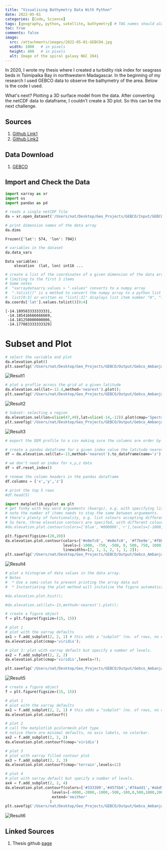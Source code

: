 ```yaml
---
title: "Visualising Bathymetry Data With Python"
date: 2022-05-01
categories: [Code, Science]
tags: [geography, python, satellite, bathymetry] # TAG names should always be lowercase
toc: true
comments: false
image:
  src: /attachments/images/2022-05-01-GEBCO4.jpg
  width: 1000   # in pixels
  height: 400   # in pixels
  alt: Image of the spiral galaxy NGC 2841 
---
```


In 2020, I wrote my thesis where I created a turbidity risk index for seagrass beds in Tsimipaika Bay in northwestern Madagascar. In the beginning of my research I used GEBCO data to observe the bathymetry of the area. Below is the code I used.

What's next? Plotting a 3D surface model from the data. After converting the netCDF data to dataframe, I couldn't create a 3D plot. So this can be the next challenge.

## Sources
1. [Github Link1](https://lijodxl.github.io/OceanographyWithPython/L4-working_with_netCDF.html)
2. [Github Link2](https://github.com/samfranklin/gebco/blob/master/gebco-read-viz.ipynb)

## Data Download
1. [GEBCO](https://download.gebco.net)


## Import and Check the Data

```python
import xarray as xr
import os
import pandas as pd
```

```python
# reads a single netCDF file
da = xr.open_dataset('/Users/nat/Desktop/Geo_Projects/GEBCO/Input/GEBCO_Northwest Madagascar/gebco_2021_n-11.800086853778835_s-14.190019295022976_w45.94407106576158_e49.25297672806889.nc')
```

```python
# print dimension names of the data array
da.dims
```
    Frozen({'lat': 574, 'lon': 794})

```python
# variables in the dataset
da.data_vars
```

    Data variables:
        elevation  (lat, lon) int16 ...

```python
# create a list of the coordinates of a given dimension of the data array as a python list
# limiting to the first 3 items
# Some notes
#  "xarraydataarry.values > ".values" converts to a numpy array
#  ".tolist()" is a method to convert the numpy array to a python list
#  list[0:3] or written as "list[:3]" displays list item number "0", "1", "2", "3".
da.coords['lat'].values.tolist()[0:4]
```

    [-14.189583333333331,
     -14.185416666666669,
     -14.181250000000006,
     -14.177083333333329]

# Subset and Plot
```python
# select the variable and plot
da.elevation.plot()
plt.savefig('/Users/nat/Desktop/Geo_Projects/GEBCO/Output/Gebco_Ambanja1.jpg')

```

![Result1](/attachments/images/2022-05-01-GEBCO1.jpg)

```python
# plot a proflie across the grid at a given latitude
da.elevation.sel(lat=-12.4,method='nearest').plot();
plt.savefig('/Users/nat/Desktop/Geo_Projects/GEBCO/Output/Gebco_Ambanja2.jpg')
```

![Result2](/attachments/images/2022-05-01-GEBCO2.jpg)

```python
# Subset: selecting a region
da.elevation.sel(lon=slice(47,49),lat=slice(-14,-12)).plot(cmap='Spectral_r')
plt.savefig('/Users/nat/Desktop/Geo_Projects/GEBCO/Output/Gebco_Ambanja3.jpg')
```

![Result3](/attachments/images/2022-05-01-GEBCO3.jpg)

```python
# export the DEM profile to a csv making sure the columns are order by lon,lat,depth ie x,y,z

# create a pandas dataframe for a given index value the latitude nearest -13 degrees)
df = da.elevation.sel(lat=-13,method='nearest').to_dataframe(name='z')

# we don't need an index for x,y,z data
df = df.reset_index()

# renmae the column headers in the pandas dataframe
df.columns = ['x','y','z']

# print the top 5 rows
#df.head(5)
```

```python
import matplotlib.pyplot as plt
# get funky with key word arguements (kwargs), e.g. with specifying lists of arguements
# note the number of items needs to stay the same between arguements.
# there's plenty of functionality, e.g. list colours accepting different types of input
# So here, three elevation contours are specifed, with different colours applied, and different line weights
#da.elevation.plot.contour(colors=['blue','#000000','r'],levels=[-1000,0,500],linewidths=[0.2,1,0.2]);

plt.figure(figsize=(20,20))
da.elevation.plot.contour(colors=['#e0efc0', '#e0efc0', '#f7be9e','#f88989', '#a7a5a5', '#b5ece0', '#b5ece0'],
                          levels=[-1000, -750, -500, 0, 500, 750, 1000],
                          linewidths=[2, 1, 1, 2, 1, 1, 2]);
plt.savefig('/Users/nat/Desktop/Geo_Projects/GEBCO/Output/Gebco_Ambanja4.jpg')

```

![Result4](/attachments/images/2022-05-01-GEBCO4.jpg)

```python
# plot a histogram of data values in the data array.
# Notes
#  * Use a semi-colon to prevent printing the array data out
#  * Instantiating the plot method will initalise the figure automatically

#da.elevation.plot.hist();

#da.elevation.sel(lat=-13,method='nearest').plot();
```

```python
# create a figure object
f = plt.figure(figsize=(15, 15))

# plot 1
# plot with the xarray defaults
ax1 = f.add_subplot(2, 2, 1) # this adds a "subplot" (no. of rows, no of cols, index number)
da.elevation.plot(cmap='viridis');

# plot 2: plot with xarray default but specify a number of levels. 
ax2 = f.add_subplot(2, 2, 2)
da.elevation.plot(cmap='viridis',levels=7);

plt.savefig('/Users/nat/Desktop/Geo_Projects/GEBCO/Output/Gebco_Ambanja5.jpg')

```
![Result5](/attachments/images/2022-05-01-GEBCO5.jpg)

```python
# create a figure object
f = plt.figure(figsize=(15, 15))

# plot 1
# plot with the xarray defaults
ax1 = f.add_subplot(2, 2, 1) # this adds a "subplot" (no. of rows, no of cols, index number)
da.elevation.plot.contourf()

# plot 2
# call the matplotlib pcolormesh plot type
# notice there are minimal defaults, no axis labels, no colorbar.
ax2 = f.add_subplot(2, 2, 2)
da.elevation.plot.contourf(cmap='viridis')

# plot 3
# plot with xarray filled contour plot
ax3 = f.add_subplot(2, 2, 3)
da.elevation.plot.contourf(cmap='terrain',levels=12)

# plot 4
# plot with xarray default but specify a number of levels. 
ax4 = f.add_subplot(2, 2, 4)
da.elevation.plot.contourf(colors=['#333399','#4575b4','#74add1','#abd9e9','#e0f3f8','#c5f38d','#e2da89','#aa926b','#ffffff'],
                     levels=[-4000,-2000,-1000,-500,-100,0,500,1000,2000],
                     extend='neither'
                    )
plt.savefig('/Users/nat/Desktop/Geo_Projects/GEBCO/Output/Gebco_Ambanja6.jpg')

```

![Result6](/attachments/images/2022-05-01-GEBCO6.jpg)
  

## Linked Sources
1. Thesis github [page](https://github.com/natarslan/Seagrass_Vulnerability_to_Coastal_Erosion)